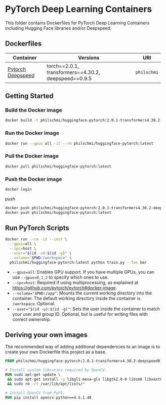 # PyTorch Deep Learning Containers

This folder contains Dockerfiles for PyTorch Deep Learning Containers including Hugging Face libraries and/or Deepspeed. 

## Dockerfiles

| Container                         | Versions                                             | URI         |
| --------------------------------- | ---------------------------------------------------- | ----------- |
| [Pytorch Deepspeed](./Dockerfile) | torch==2.0.1, transformers==4.30.2, deepspeed==0.9.5 | `philschmi` |

## Getting Started

### Build the Docker image

```bash
docker build -t philschmi/huggingface-pytorch:2.0.1-transformers4.30.2-deepspeed0.9.5-cuda11.8 -t philschmi/huggingface-pytorch:latest  -f Dockerfile .
```

### Run the Docker image

```bash
docker run --gpus all -it --rm philschmi/huggingface-pytorch:latest
```

### Pull the Docker image

```bash
docker pull philschmi/huggingface-pytorch:latest
```

### Push the Docker image

```bash
docker login 
```


push 
```bash
docker push philschmi/huggingface-pytorch:2.0.1-transformers4.30.2-deepspeed0.9.5-cuda11.8
docker push philschmi/huggingface-pytorch:latest
```



## Run PyTorch Scripts

```bash
docker run --rm -it --init \
  --gpus=all \
  --ipc=host \
  --user="$(id -u):$(id -g)" \
  --volume="$PWD:/workspace" \
  philschmi/huggingface-pytorch:latest python train.py --foo bar
```

* `--gpus=all`: Enables GPU support. If you have multiple GPUs, you can use
  `--gpus=0,1,2` to specify which ones to use.
* `--ipc=host`: Required if using multiprocessing, as explained at
  https://github.com/pytorch/pytorch#docker-image.
* `--volume="$PWD:/app"`: Mounts the current working directory into the container.
  The default working directory inside the container is `/workspace`. Optional.
* `--user="$(id -u):$(id -g)"`: Sets the user inside the container to match your
  user and group ID. Optional, but is useful for writing files with correct
  ownership.


## Deriving your own images

The recommended way of adding additional dependencies to an image is to create
your own Dockerfile this project as a base.

```dockerfile
FROM philschmi/huggingface-pytorch:2.0.1-transformers4.30.2-deepspeed0.9.5-cuda11.8

# Install system libraries required by OpenCV.
RUN sudo apt-get update \
 && sudo apt-get install -y libgl1-mesa-glx libgtk2.0-0 libsm6 libxext6 \
 && sudo rm -rf /var/lib/apt/lists/*

# Install OpenCV from PyPI.
RUN pip install opencv-python==4.5.1.48
```